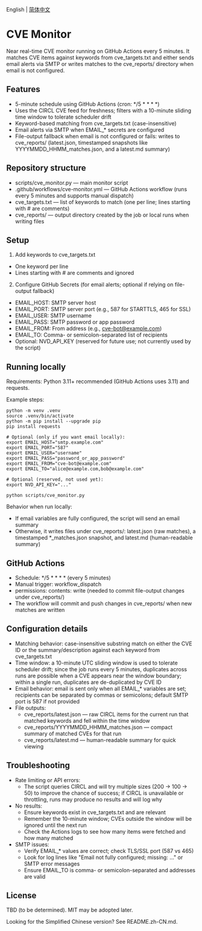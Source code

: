 English | [简体中文](README.zh-CN.md)

# CVE Monitor

Near real-time CVE monitor running on GitHub Actions every 5 minutes. It matches CVE items against keywords from cve_targets.txt and either sends email alerts via SMTP or writes matches to the cve_reports/ directory when email is not configured.

## Features
- 5-minute schedule using GitHub Actions (cron: */5 * * * *)
- Uses the CIRCL CVE feed for freshness; filters with a 10-minute sliding time window to tolerate scheduler drift
- Keyword-based matching from cve_targets.txt (case-insensitive)
- Email alerts via SMTP when EMAIL_* secrets are configured
- File-output fallback when email is not configured or fails: writes to cve_reports/ (latest.json, timestamped snapshots like YYYYMMDD_HHMM_matches.json, and a latest.md summary)

## Repository structure
- scripts/cve_monitor.py — main monitor script
- .github/workflows/cve-monitor.yml — GitHub Actions workflow (runs every 5 minutes and supports manual dispatch)
- cve_targets.txt — list of keywords to match (one per line; lines starting with # are comments)
- cve_reports/ — output directory created by the job or local runs when writing files

## Setup
1) Add keywords to cve_targets.txt
- One keyword per line
- Lines starting with # are comments and ignored

2) Configure GitHub Secrets (for email alerts; optional if relying on file-output fallback)
- EMAIL_HOST: SMTP server host
- EMAIL_PORT: SMTP server port (e.g., 587 for STARTTLS, 465 for SSL)
- EMAIL_USER: SMTP username
- EMAIL_PASS: SMTP password or app password
- EMAIL_FROM: From address (e.g., cve-bot@example.com)
- EMAIL_TO: Comma- or semicolon-separated list of recipients
- Optional: NVD_API_KEY (reserved for future use; not currently used by the script)

## Running locally
Requirements: Python 3.11+ recommended (GitHub Actions uses 3.11) and requests.

Example steps:

```
python -m venv .venv
source .venv/bin/activate
python -m pip install --upgrade pip
pip install requests

# Optional (only if you want email locally):
export EMAIL_HOST="smtp.example.com"
export EMAIL_PORT="587"
export EMAIL_USER="username"
export EMAIL_PASS="password_or_app_password"
export EMAIL_FROM="cve-bot@example.com"
export EMAIL_TO="alice@example.com,bob@example.com"

# Optional (reserved, not used yet):
export NVD_API_KEY="..."

python scripts/cve_monitor.py
```

Behavior when run locally:
- If email variables are fully configured, the script will send an email summary
- Otherwise, it writes files under cve_reports/: latest.json (raw matches), a timestamped *_matches.json snapshot, and latest.md (human-readable summary)

## GitHub Actions
- Schedule: */5 * * * * (every 5 minutes)
- Manual trigger: workflow_dispatch
- permissions: contents: write (needed to commit file-output changes under cve_reports/)
- The workflow will commit and push changes in cve_reports/ when new matches are written

## Configuration details
- Matching behavior: case-insensitive substring match on either the CVE ID or the summary/description against each keyword from cve_targets.txt
- Time window: a 10-minute UTC sliding window is used to tolerate scheduler drift; since the job runs every 5 minutes, duplicates across runs are possible when a CVE appears near the window boundary; within a single run, duplicates are de-duplicated by CVE ID
- Email behavior: email is sent only when all EMAIL_* variables are set; recipients can be separated by commas or semicolons; default SMTP port is 587 if not provided
- File outputs:
  - cve_reports/latest.json — raw CIRCL items for the current run that matched keywords and fell within the time window
  - cve_reports/YYYYMMDD_HHMM_matches.json — compact summary of matched CVEs for that run
  - cve_reports/latest.md — human-readable summary for quick viewing

## Troubleshooting
- Rate limiting or API errors:
  - The script queries CIRCL and will try multiple sizes (200 → 100 → 50) to improve the chance of success; if CIRCL is unavailable or throttling, runs may produce no results and will log why
- No results:
  - Ensure keywords exist in cve_targets.txt and are relevant
  - Remember the 10-minute window; CVEs outside the window will be ignored until the next run
  - Check the Actions logs to see how many items were fetched and how many matched
- SMTP issues:
  - Verify EMAIL_* values are correct; check TLS/SSL port (587 vs 465)
  - Look for log lines like "Email not fully configured; missing: ..." or SMTP error messages
  - Ensure EMAIL_TO is comma- or semicolon-separated and addresses are valid

## License
TBD (to be determined). MIT may be adopted later.

Looking for the Simplified Chinese version? See README.zh-CN.md.
